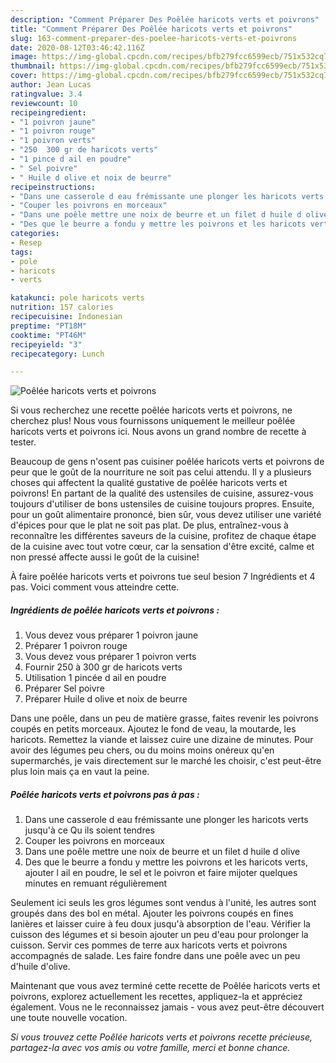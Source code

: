 ```yaml
---
description: "Comment Préparer Des Poêlée haricots verts et poivrons"
title: "Comment Préparer Des Poêlée haricots verts et poivrons"
slug: 163-comment-preparer-des-poelee-haricots-verts-et-poivrons
date: 2020-08-12T03:46:42.116Z
image: https://img-global.cpcdn.com/recipes/bfb279fcc6599ecb/751x532cq70/poelee-haricots-verts-et-poivrons-photo-principale-de-la-recette.jpg
thumbnail: https://img-global.cpcdn.com/recipes/bfb279fcc6599ecb/751x532cq70/poelee-haricots-verts-et-poivrons-photo-principale-de-la-recette.jpg
cover: https://img-global.cpcdn.com/recipes/bfb279fcc6599ecb/751x532cq70/poelee-haricots-verts-et-poivrons-photo-principale-de-la-recette.jpg
author: Jean Lucas
ratingvalue: 3.4
reviewcount: 10
recipeingredient:
- "1 poivron jaune"
- "1 poivron rouge"
- "1 poivron verts"
- "250  300 gr de haricots verts"
- "1 pince d ail en poudre"
- " Sel poivre"
- " Huile d olive et noix de beurre"
recipeinstructions:
- "Dans une casserole d eau frémissante une plonger les haricots verts jusqu&#39;à ce Qu ils soient tendres"
- "Couper les poivrons en morceaux"
- "Dans une poêle mettre une noix de beurre et un filet d huile d olive"
- "Des que le beurre a fondu y mettre les poivrons et les haricots verts, ajouter l ail en poudre, le sel et le poivron et faire mijoter quelques minutes en remuant régulièrement"
categories:
- Resep
tags:
- pole
- haricots
- verts

katakunci: pole haricots verts 
nutrition: 157 calories
recipecuisine: Indonesian
preptime: "PT18M"
cooktime: "PT46M"
recipeyield: "3"
recipecategory: Lunch

---
```



![Poêlée haricots verts et poivrons](https://img-global.cpcdn.com/recipes/bfb279fcc6599ecb/751x532cq70/poelee-haricots-verts-et-poivrons-photo-principale-de-la-recette.jpg)

Si vous recherchez une recette poêlée haricots verts et poivrons, ne cherchez plus! Nous vous fournissons uniquement le meilleur poêlée haricots verts et poivrons ici. Nous avons un grand nombre de recette à tester.

Beaucoup de gens n'osent pas cuisiner poêlée haricots verts et poivrons de peur que le goût de la nourriture ne soit pas celui attendu. Il y a plusieurs choses qui affectent la qualité gustative de poêlée haricots verts et poivrons! En partant de la qualité des ustensiles de cuisine, assurez-vous toujours d'utiliser de bons ustensiles de cuisine toujours propres. Ensuite, pour un goût alimentaire prononcé, bien sûr, vous devez utiliser une variété d'épices pour que le plat ne soit pas plat. De plus, entraînez-vous à reconnaître les différentes saveurs de la cuisine, profitez de chaque étape de la cuisine avec tout votre cœur, car la sensation d'être excité, calme et non pressé affecte aussi le goût de la cuisine!

<!--inarticleads1-->

À faire poêlée haricots verts et poivrons tue seul besion 7 Ingrédients et 4 pas. Voici comment vous atteindre cette.

##### Ingrédients de poêlée haricots verts et poivrons :

1. Vous devez vous préparer 1 poivron jaune
1. Préparer 1 poivron rouge
1. Vous devez vous préparer 1 poivron verts
1. Fournir 250 à 300 gr de haricots verts
1. Utilisation 1 pincée d ail en poudre
1. Préparer  Sel poivre
1. Préparer  Huile d olive et noix de beurre


Dans une poêle, dans un peu de matière grasse, faites revenir les poivrons coupés en petits morceaux. Ajoutez le fond de veau, la moutarde, les haricots. Remettez la viande et laissez cuire une dizaine de minutes. Pour avoir des légumes peu chers, ou du moins moins onéreux qu&#39;en supermarchés, je vais directement sur le marché les choisir, c&#39;est peut-être plus loin mais ça en vaut la peine. 

<!--inarticleads2-->

##### Poêlée haricots verts et poivrons pas à pas :

1. Dans une casserole d eau frémissante une plonger les haricots verts jusqu&#39;à ce Qu ils soient tendres
1. Couper les poivrons en morceaux
1. Dans une poêle mettre une noix de beurre et un filet d huile d olive
1. Des que le beurre a fondu y mettre les poivrons et les haricots verts, ajouter l ail en poudre, le sel et le poivron et faire mijoter quelques minutes en remuant régulièrement


Seulement ici seuls les gros légumes sont vendus à l&#39;unité, les autres sont groupés dans des bol en métal. Ajouter les poivrons coupés en fines lanières et laisser cuire à feu doux jusqu&#39;à absorption de l&#39;eau. Vérifier la cuisson des légumes et si besoin ajouter un peu d&#39;eau pour prolonger la cuisson. Servir ces pommes de terre aux haricots verts et poivrons accompagnés de salade. Les faire fondre dans une poêle avec un peu d&#39;huile d&#39;olive. 

<!--inarticleads1-->

<p>
Maintenant que vous avez terminé cette recette de Poêlée haricots verts et poivrons, explorez actuellement les recettes, appliquez-la et appréciez également. Vous ne le reconnaissez jamais - vous avez peut-être découvert une toute nouvelle vocation.
</p>

<p>
<i>Si vous trouvez cette Poêlée haricots verts et poivrons recette précieuse, partagez-la avec vos amis ou votre famille, merci et bonne chance.</i>
</p>
